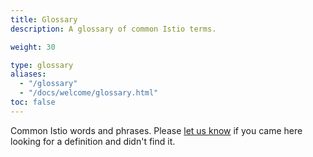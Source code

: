```yaml
---
title: Glossary
description: A glossary of common Istio terms.

weight: 30

type: glossary
aliases:
  - "/glossary"
  - "/docs/welcome/glossary.html"
toc: false
---
```

Common Istio words and phrases. Please [let us know](https://github.com/istio/istio.github.io/issues/new?title=Missing%20Glossary%20Entry) if you
came here looking for a definition and didn't find it.
